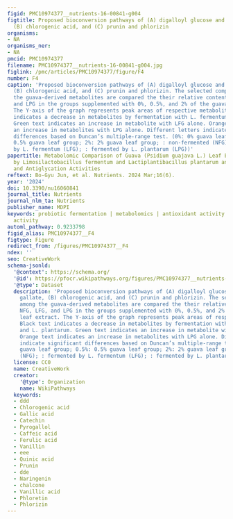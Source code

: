 ```yaml
---
figid: PMC10974377__nutrients-16-00841-g004
figtitle: Proposed bioconversion pathways of (A) digalloyl glucose and catechin gallate,
  (B) chlorogenic acid, and (C) prunin and phlorizin
organisms:
- NA
organisms_ner:
- NA
pmcid: PMC10974377
filename: PMC10974377__nutrients-16-00841-g004.jpg
figlink: /pmc/articles/PMC10974377/figure/F4
number: F4
caption: 'Proposed bioconversion pathways of (A) digalloyl glucose and catechin gallate,
  (B) chlorogenic acid, and (C) prunin and phlorizin. The selected compounds among
  the guava-derived metabolites are compared the their relative contents in NFG, LFG,
  and LPG in the groups supplemented with 0%, 0.5%, and 2% of the guava leaf extract.
  The Y-axis of the graph represents peak areas of respective metabolites. Black text
  indicates a decrease in metabolites by fermentation with L. fermentum and L. plantarum.
  Green text indicates an increase in metabolite with LFG alone. Orange text indicates
  an increase in metabolites with LPG alone. Different letters indicate significant
  differences based on Duncan’s multiple-range test. (0%: 0% guava leaf group; 0.5%:
  0.5% guava leaf group; 2%: 2% guava leaf group; : non-fermented (NFG); : fermented
  by L. fermentum (LFG); : fermented by L. plantarum (LPG))'
papertitle: Metabolomic Comparison of Guava (Psidium guajava L.) Leaf Extracts Fermented
  by Limosilactobacillus fermentum and Lactiplantibacillus plantarum and Their Antioxidant
  and Antiglycation Activities
reftext: Bo-Gyu Jun, et al. Nutrients. 2024 Mar;16(6).
year: '2024'
doi: 10.3390/nu16060841
journal_title: Nutrients
journal_nlm_ta: Nutrients
publisher_name: MDPI
keywords: probiotic fermentation | metabolomics | antioxidant activity | antiglycation
  activity
automl_pathway: 0.9233798
figid_alias: PMC10974377__F4
figtype: Figure
redirect_from: /figures/PMC10974377__F4
ndex: ''
seo: CreativeWork
schema-jsonld:
  '@context': https://schema.org/
  '@id': https://pfocr.wikipathways.org/figures/PMC10974377__nutrients-16-00841-g004.html
  '@type': Dataset
  description: 'Proposed bioconversion pathways of (A) digalloyl glucose and catechin
    gallate, (B) chlorogenic acid, and (C) prunin and phlorizin. The selected compounds
    among the guava-derived metabolites are compared the their relative contents in
    NFG, LFG, and LPG in the groups supplemented with 0%, 0.5%, and 2% of the guava
    leaf extract. The Y-axis of the graph represents peak areas of respective metabolites.
    Black text indicates a decrease in metabolites by fermentation with L. fermentum
    and L. plantarum. Green text indicates an increase in metabolite with LFG alone.
    Orange text indicates an increase in metabolites with LPG alone. Different letters
    indicate significant differences based on Duncan’s multiple-range test. (0%: 0%
    guava leaf group; 0.5%: 0.5% guava leaf group; 2%: 2% guava leaf group; : non-fermented
    (NFG); : fermented by L. fermentum (LFG); : fermented by L. plantarum (LPG))'
  license: CC0
  name: CreativeWork
  creator:
    '@type': Organization
    name: WikiPathways
  keywords:
  - ddd
  - Chlorogenic acid
  - Gallic acid
  - Catechin
  - Pyrogallol
  - Caffeic acid
  - Ferulic acid
  - Vanillin
  - eee
  - Quinic acid
  - Prunin
  - dde
  - Naringenin
  - chalcone
  - Vanillic acid
  - Phloretin
  - Phlorizin
---
```

